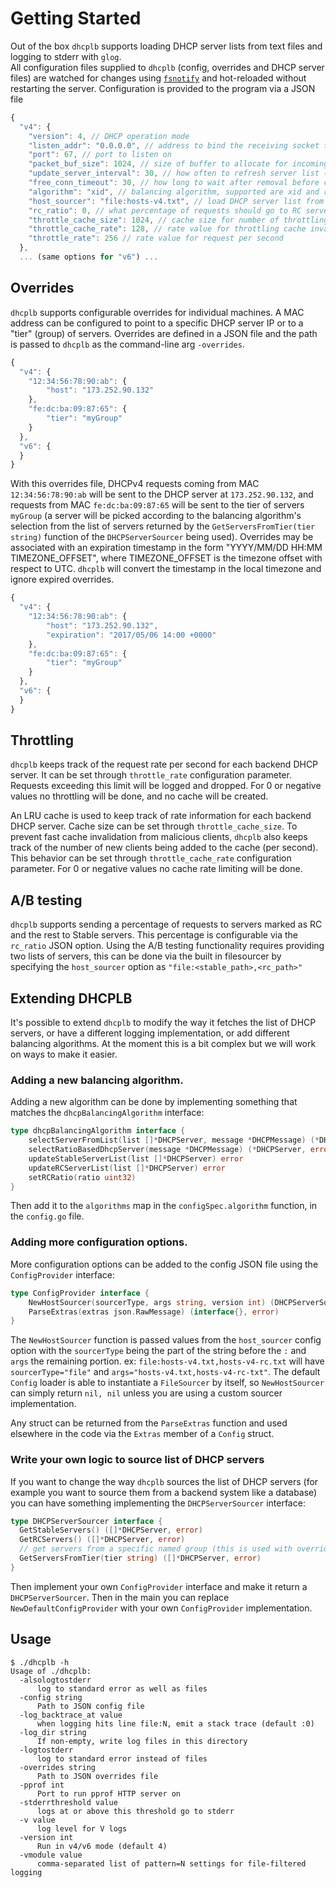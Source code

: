 Getting Started
===============

Out of the box `dhcplb` supports loading DHCP server lists from text files and logging to stderr with `glog`.  
All configuration files supplied to `dhcplb` (config, overrides and DHCP server files) are watched for changes using [`fsnotify`](https://github.com/fsnotify/fsnotify) and hot-reloaded without restarting the server.
Configuration is provided to the program via a JSON file

```javascript
{
  "v4": {
    "version": 4, // DHCP operation mode
    "listen_addr": "0.0.0.0", // address to bind the receiving socket to
    "port": 67, // port to listen on
    "packet_buf_size": 1024, // size of buffer to allocate for incoming packet
    "update_server_interval": 30, // how often to refresh server list (in seconds)
    "free_conn_timeout": 30, // how long to wait after removal before closing a connection to a server (in seconds)
    "algorithm": "xid", // balancing algorithm, supported are xid and rr (client hash and roundrobin)
    "host_sourcer": "file:hosts-v4.txt", // load DHCP server list from hosts-v4.txt
    "rc_ratio": 0, // what percentage of requests should go to RC servers
    "throttle_cache_size": 1024, // cache size for number of throttling objects for unique clients
    "throttle_cache_rate": 128, // rate value for throttling cache invalidation (per second)
    "throttle_rate": 256 // rate value for request per second
  },
  ... (same options for "v6") ...
```

Overrides
---------

`dhcplb` supports configurable overrides for individual machines. A MAC address
can be configured to point to a specific DHCP server IP or to a "tier" (group)
of servers.
Overrides are defined in a JSON file and the path is passed to `dhcplb` as the
command-line arg `-overrides`.

```javascript
{
  "v4": {
    "12:34:56:78:90:ab": {
        "host": "173.252.90.132"
    },
    "fe:dc:ba:09:87:65": {
        "tier": "myGroup"
    }
  },
  "v6": {
  }
}
```

With this overrides file, DHCPv4 requests coming from MAC `12:34:56:78:90:ab`
will be sent to the DHCP server at `173.252.90.132`, and requests from MAC
`fe:dc:ba:09:87:65` will be sent to the tier of servers `myGroup` (a server will
be picked according to the balancing algorithm's selection from the list of
servers returned by the `GetServersFromTier(tier string)` function of the
`DHCPServerSourcer` being used). 
Overrides may be associated with an expiration timestamp in the form
"YYYY/MM/DD HH:MM TIMEZONE_OFFSET", where TIMEZONE_OFFSET is
the timezone offset with respect to UTC. `dhcplb` will convert the timestamp
in the local timezone and ignore expired overrides.

```javascript
{
  "v4": {
    "12:34:56:78:90:ab": {
        "host": "173.252.90.132",
        "expiration": "2017/05/06 14:00 +0000"
    },
    "fe:dc:ba:09:87:65": {
        "tier": "myGroup"
    }
  },
  "v6": {
  }
}
```


Throttling
----------

`dhcplb` keeps track of the request rate per second for each backend DHCP
server.
It can be set through `throttle_rate` configuration parameter.
Requests exceeding this limit will be logged and dropped. For 0 or negative
values no throttling will be done, and no cache will be created.

An LRU cache is used to keep track of rate information for each backend DHCP
server.
Cache size can be set through `throttle_cache_size`. To prevent fast cache
invalidation from malicious clients, `dhcplb` also keeps track of the number of
new clients being added to the cache (per second). This behavior can be set
through `throttle_cache_rate` configuration parameter. For 0 or negative values
no cache rate limiting will be done.


A/B testing
-----------

`dhcplb` supports sending a percentage of requests to servers marked as RC and
the rest to Stable servers.
This percentage is configurable via the `rc_ratio` JSON option.
Using the A/B testing functionality requires providing two lists of servers,
this can be done via the built in filesourcer by specifying the `host_sourcer`
option as `"file:<stable_path>,<rc_path>"`

Extending DHCPLB
----------------

It's possible to extend `dhcplb` to modify the way it fetches the list of
DHCP servers, or have a different logging implementation, or add different
balancing algorithms.
At the moment this is a bit complex but we will work on ways to make it easier.

### Adding a new balancing algorithm.

Adding a new algorithm can be done by implementing something that matches
the `dhcpBalancingAlgorithm` interface:

```go
type dhcpBalancingAlgorithm interface {
	selectServerFromList(list []*DHCPServer, message *DHCPMessage) (*DHCPServer, error)
	selectRatioBasedDhcpServer(message *DHCPMessage) (*DHCPServer, error)
	updateStableServerList(list []*DHCPServer) error
	updateRCServerList(list []*DHCPServer) error
	setRCRatio(ratio uint32)
}
```

Then add it to the `algorithms` map in the `configSpec.algorithm` function, in
the `config.go` file.

### Adding more configuration options.

More configuration options can be added to the config JSON file using the
`ConfigProvider` interface:

```go
type ConfigProvider interface {
	NewHostSourcer(sourcerType, args string, version int) (DHCPServerSourcer, error)
	ParseExtras(extras json.RawMessage) (interface{}, error)
}
```

The `NewHostSourcer` function is passed values from the `host_sourcer` config option
with the `sourcerType` being the part of the string before the `:` and `args` the
remaining portion. ex: `file:hosts-v4.txt,hosts-v4-rc.txt` will have `sourcerType="file"`
and `args="hosts-v4.txt,hosts-v4-rc-txt"`.
The default `Config` loader is able to instantiate a `FileSourcer` by itself, so
`NewHostSourcer` can simply return `nil, nil` unless you are using a custom sourcer
implementation.

Any struct can be returned from the `ParseExtras` function and used elsewhere in
the code via the `Extras` member of a `Config` struct.

### Write your own logic to source list of DHCP servers

If you want to change the way `dhcplb` sources the list of DHCP servers (for
example you want to source them from a backend system like a database) you can
have something implementing the `DHCPServerSourcer` interface:

```go
type DHCPServerSourcer interface {
  GetStableServers() ([]*DHCPServer, error)
  GetRCServers() ([]*DHCPServer, error)
  // get servers from a specific named group (this is used with overrides)
  GetServersFromTier(tier string) ([]*DHCPServer, error)
}
```

Then implement your own `ConfigProvider` interface and make it return a
`DHCPServerSourcer`. Then in the main you can replace `NewDefaultConfigProvider`
with your own `ConfigProvider` implementation.

Usage
-----
```
$ ./dhcplb -h
Usage of ./dhcplb:
  -alsologtostderr
      log to standard error as well as files
  -config string
      Path to JSON config file
  -log_backtrace_at value
      when logging hits line file:N, emit a stack trace (default :0)
  -log_dir string
      If non-empty, write log files in this directory
  -logtostderr
      log to standard error instead of files
  -overrides string
      Path to JSON overrides file
  -pprof int
      Port to run pprof HTTP server on
  -stderrthreshold value
      logs at or above this threshold go to stderr
  -v value
      log level for V logs
  -version int
      Run in v4/v6 mode (default 4)
  -vmodule value
      comma-separated list of pattern=N settings for file-filtered logging
```
